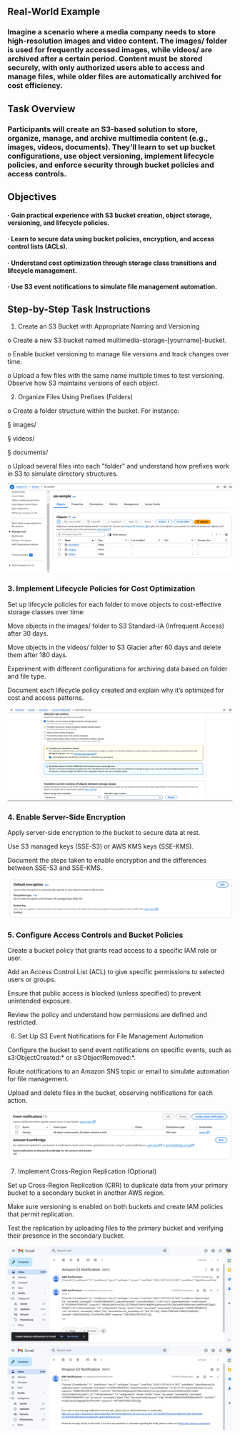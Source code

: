 ## Real-World Example

### Imagine a scenario where a media company needs to store high-resolution images and video content. The images/ folder is used for frequently accessed images, while videos/ are archived after a certain period. Content must be stored securely, with only authorized users able to access and manage files, while older files are automatically archived for cost efficiency.

## Task Overview

### Participants will create an S3-based solution to store, organize, manage, and archive multimedia content (e.g., images, videos, documents). They’ll learn to set up bucket configurations, use object versioning, implement lifecycle policies, and enforce security through bucket policies and access controls.

## Objectives

#### · Gain practical experience with S3 bucket creation, object storage, versioning, and lifecycle policies.

#### · Learn to secure data using bucket policies, encryption, and access control lists (ACLs).

#### · Understand cost optimization through storage class transitions and lifecycle management.

#### · Use S3 event notifications to simulate file management automation.

## Step-by-Step Task Instructions

1. Create an S3 Bucket with Appropriate Naming and Versioning

o Create a new S3 bucket named multimedia-storage-[yourname]-bucket.

o Enable bucket versioning to manage file versions and track changes over time.

o Upload a few files with the same name multiple times to test versioning. Observe how S3 maintains versions of each object.

2. Organize Files Using Prefixes (Folders)

o Create a folder structure within the bucket. For instance:

§ images/

§ videos/

§ documents/

o Upload several files into each "folder" and understand how prefixes work in S3 to simulate directory structures.

![preview](./images/s3-1.png)

### 3. Implement Lifecycle Policies for Cost Optimization

 Set up lifecycle policies for each folder to move objects to cost-effective storage classes over time:

 Move objects in the images/ folder to S3 Standard-IA (Infrequent Access) after 30 days.

 Move objects in the videos/ folder to S3 Glacier after 60 days and delete them after 180 days.

 Experiment with different configurations for archiving data based on folder and file type.

 Document each lifecycle policy created and explain why it’s optimized for cost and access patterns.

![preview](./images/s3-2.png)

### 4. Enable Server-Side Encryption

 Apply server-side encryption to the bucket to secure data at rest.

 Use S3 managed keys (SSE-S3) or AWS KMS keys (SSE-KMS).

 Document the steps taken to enable encryption and the differences between SSE-S3 and SSE-KMS.

![preview](./images/s3-3.png)

### 5. Configure Access Controls and Bucket Policies

 Create a bucket policy that grants read access to a specific IAM role or user.

 Add an Access Control List (ACL) to give specific permissions to selected users or groups.

 Ensure that public access is blocked (unless specified) to prevent unintended exposure.

 Review the policy and understand how permissions are defined and restricted.

6. Set Up S3 Event Notifications for File Management Automation

 Configure the bucket to send event notifications on specific events, such as s3:ObjectCreated:* or s3:ObjectRemoved:*.

 Route notifications to an Amazon SNS topic or email to simulate automation for file management.

 Upload and delete files in the bucket, observing notifications for each action.

![previeew](./images/s3-4.png)

7. Implement Cross-Region Replication (Optional)

 Set up Cross-Region Replication (CRR) to duplicate data from your primary bucket to a secondary bucket in another AWS region.

 Make sure versioning is enabled on both buckets and create IAM policies that permit replication.

 Test the replication by uploading files to the primary bucket and verifying their presence in the secondary bucket.

 ![previeew](./images/s3-um.png)
 ![previeew](./images/s3-dm.png)
